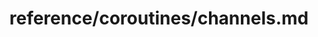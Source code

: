 ---
title: reference/coroutines/channels.md
showAuthorInfo: false
redirect_path: https://kotlinlang.org/https://kotlinlang.org/docs/channels.html
---